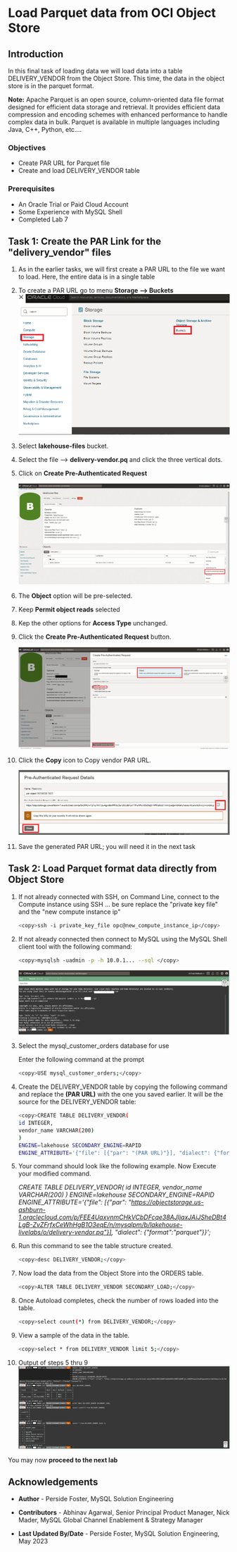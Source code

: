 # Load Parquet data from OCI Object Store

## Introduction

In this final task of loading data we will load data into a table DELIVERY_VENDOR from the Object Store. This time, the data in the object store is in the parquet format.

**Note:** Apache Parquet is an open source, column-oriented data file format designed for efficient data storage and retrieval. It provides efficient data compression and encoding schemes with enhanced performance to handle complex data in bulk. Parquet is available in multiple languages including Java, C++, Python, etc….


### Objectives

- Create PAR URL for Parquet file
- Create and load DELIVERY_VENDOR table

### Prerequisites

- An Oracle Trial or Paid Cloud Account
- Some Experience with MySQL Shell
- Completed Lab 7

## Task 1: Create the PAR Link for the "delivery_vendor" files

1. As in the earlier tasks, we will first create a PAR URL to the file we want to load. Here, the entire data is in a single table

2. To create a PAR URL go to menu **Storage —> Buckets**
    ![create a PAR URL](./images/storage-bucket-menu.png "storage bucket menu")

3. Select **lakehouse-files** bucket.
4. Select the file —> **delivery-vendor.pq** and click the three vertical dots.
5. Click on **Create Pre-Authenticated Request**

    ![lakehouse-files 3 dots](./images/storage-create-par-vendor.png "storage create par vendors")

6. The **Object** option will be pre-selected.
7. Keep **Permit object reads** selected
8. Kep the other options for **Access Type** unchanged.
9. Click the **Create Pre-Authenticated Request** button.

    ![Create vendor PAR](./images/storage-create-par-vendor-page.png "storage create par  vendors page")

10. Click the **Copy** icon to Copy vendor PAR URL.

    ![Copy vendor PAR](./images/storage-create-par-vendor-page-copy.png "storage create par vendors page copy")

11. Save the generated PAR URL; you will need it in the next task

## Task 2: Load Parquet format data directly from Object Store

1. If not already connected with SSH, on Command Line, connect to the Compute instance using SSH ... be sure replace the  "private key file"  and the "new compute instance ip"

     ```bash
    <copy>ssh -i private_key_file opc@new_compute_instance_ip</copy>
     ```

2. If not already connected then connect to MySQL using the MySQL Shell client tool with the following command:

    ```bash
    <copy>mysqlsh -uadmin -p -h 10.0.1... --sql </copy>
    ```

    ![MySQl Shell Connect](./images/mysql-shell-login.png " mysql shell login")

3. Select the mysql\_customer\_orders database for use

    Enter the following command at the prompt

    ```bash
    <copy>USE mysql_customer_orders;</copy>
    ```

4. Create the DELIVERY\_VENDOR table by copying the following command and replace the **(PAR URL)** with the one you saved earlier. It will be the source for the DELIVERY_VENDOR table:

    ```bash
    <copy>CREATE TABLE DELIVERY_VENDOR(
    id INTEGER,
    vendor_name VARCHAR(200)
    ) 
    ENGINE=lakehouse SECONDARY_ENGINE=RAPID 
    ENGINE_ATTRIBUTE='{"file": [{"par": "(PAR URL)"}], "dialect": {"format":"parquet"}}';</copy>
    ```

5. Your command  should look like the following example. Now Execute your modified command.

    *CREATE TABLE DELIVERY_VENDOR(
    id INTEGER,
    vendor_name VARCHAR(200)
    ) 
    ENGINE=lakehouse SECONDARY_ENGINE=RAPID 
    ENGINE_ATTRIBUTE='{"file": [{"par": "https://objectstorage.us-ashburn-1.oraclecloud.com/p/FEE4UaxvnmCHkVCbDFcqe38AJIjaxJAiJSheDBt4LgB-ZvZFrfxCeWhHgB1O3eqE/n/mysqlpm/b/lakehouse-livelabs/o/delivery-vendor.pq"}], "dialect": {"format":"parquet"}}';*


6. Run this command to see the table structure created.

    ```bash
    <copy>desc DELIVERY_VENDOR;</copy>
    ```

7. Now load the data from the Object Store into the ORDERS table.

    ```bash
    <copy>ALTER TABLE DELIVERY_VENDOR SECONDARY_LOAD;</copy>
    ```

8. Once Autoload completes, check the number of rows loaded into the table.

    ```bash
    <copy>select count(*) from DELIVERY_VENDOR;</copy>
    ```

9. View a sample of the data in the table.

    ```bash
    <copy>select * from DELIVERY_VENDOR limit 5;</copy>
    ```

10. Output of steps 5 thru 9
    ![Create Vendor](./images/create-vendor-table.png " create vendor table")

You may now **proceed to the next lab**

## Acknowledgements

- **Author** - Perside Foster, MySQL Solution Engineering

- **Contributors** - Abhinav Agarwal, Senior Principal Product Manager, Nick Mader, MySQL Global Channel Enablement & Strategy Manager
- **Last Updated By/Date** - Perside Foster, MySQL Solution Engineering, May 2023